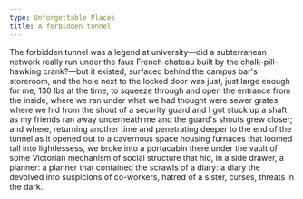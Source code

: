 ```yaml
---
type: Unforgettable Places
title: A forbidden tunnel
---
```


The forbidden tunnel was a legend at university&mdash;did a subterranean network really run under the faux French chateau built by the chalk-pill-hawking crank?&mdash;but it existed, surfaced behind the campus bar's storeroom, and the hole next to the locked door was just, just large enough for me, 130 lbs at the time, to squeeze through and open the entrance from the inside, where we ran under what we had thought were sewer grates; where we hid from the shout of a security guard and I got stuck up a shaft as my friends ran away underneath me and the guard's shouts grew closer; and where, returning another time and penetrating deeper to the end of the tunnel as it opened out to a cavernous space housing furnaces that loomed tall into lightlessess, we broke into a portacabin there under the vault of some Victorian mechanism of social structure that hid, in a side drawer, a planner: a planner that contained the scrawls of a diary: a diary the devolved into suspicions of co-workers, hatred of a sister, curses, threats in the dark.
